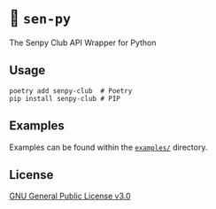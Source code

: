 # 🐍 `sen-py`

The Senpy Club API Wrapper for Python

## Usage

```shell
poetry add senpy-club  # Poetry
pip install senpy-club # PIP
```

## Examples

Examples can be found within the [`examples/`](./examples) directory.

## License

[GNU General Public License v3.0](https://github.com/senpy-club/sen-py/blob/main/LICENSE)
